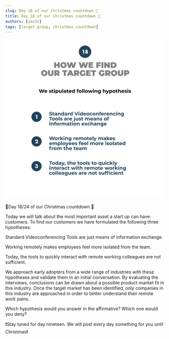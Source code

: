 ```yaml
---
slug: Day 18 of our Christmas countdown 🎄
title: Day 18 of our Christmas countdown 🎄
authors: [yacht]
tags: [target group, christmas countdown]
---
```


![customer](Day18.png)

🎅Day 18/24 of our Christmas countdown 🎄

Today we will talk about the most important asset a start up can have: customers.
To find our customers we have formulated the following three hypotheses:

Standard Videoconferencing Tools are just means of information exchange.

Working remotely makes employees feel more isolated from the team.

Today, the tools to quickly interact with remote working colleagues are not sufficient.

We approach early adopters from a wide range of industries with these hypotheses and validate them in an initial conversation. By evaluating the interviews, conclusions can be drawn about a possible product-market fit in this industry. Once the target market has been identified, only companies in this industry are approached in order to better understand their remote work pains.

Which hypothesis would you answer in the affirmative?
Which one would you deny?

❗️Stay tuned for day nineteen. We will post every day something for you until Christmas❗️ 